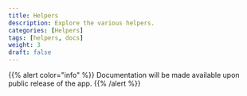 ```yaml
---
title: Helpers
description: Explore the various helpers.
categories: [Helpers]
tags: [helpers, docs]
weight: 3
draft: false
---
```

{{% alert  color="info" %}}
Documentation will be made available upon public release of the app.
{{% /alert %}}
